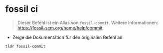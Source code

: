 # fossil ci

> Dieser Befehl ist ein Alias von `fossil-commit`.
> Weitere Informationen: <https://fossil-scm.org/home/help/commit>.

- Zeige die Dokumentation für den originalen Befehl an:

`tldr fossil-commit`
